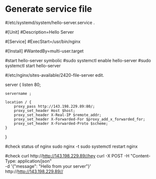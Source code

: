 # Generate service file
#/etc/systemd/system/hello-server.service .

#[Unit]
#Description=Hello Server

#[Service]
#ExecStart=/usr/bin/nginx

#[Install]
#WantedBy=multi-user.target

#start hello-server symbolic
#sudo systemctl enable hello-server
#sudo systemctl start hello-server

#/etc/nginx/sites-available/2420-file-server edit.

server {
    listen 80;

    servername ;

    location / {
        proxy_pass http://143.198.229.89:80/;
        proxy_set_header Host $host;
        proxy_set_header X-Real-IP $remote_addr;
        proxy_set_header X-Forwarded-For $proxy_add_x_forwarded_for;
        proxy_set_header X-Forwarded-Proto $scheme;
    }
}

#check status of nginx 
sudo nginx -t
sudo systemctl restart nginx

#check 
curl http://http://143.198.229.89//hey
curl -X POST -H "Content-Type: application/json" \
  -d '{"message": "Hello from your server"}' \
  http://http://143.198.229.89//
